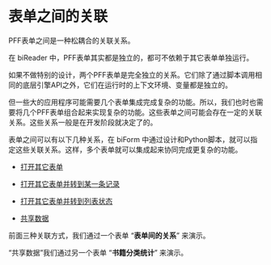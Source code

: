 # 表单之间的关联

PFF表单之间是一种松耦合的关联关系。

在 biReader 中，PFF表单其实都是独立的，都可不依赖于其它表单单独运行。

如果不做特别的设计，两个PFF表单是完全独立的关系。它们除了通过脚本调用相同的底层引擎API之外，它们在运行时的上下文环境、变量都是独立的。

但一些大的应用程序可能需要几个表单集成完成复杂的功能。所以，我们也时也需要将几个PFF表单组合起来实现复杂的功能。这些表单之间可能会存在一定的关联关系。这些关系一般是在开发阶段就决定了的。

表单之间可以有以下几种关系，在 biForm 中通过设计和Python脚本，就可以指定这些关联关系。这样，多个表单就可以集成起来协同完成更复杂的功能。

- [打开其它表单](guides/other_form_1)

- [打开其它表单并转到某一条记录](guides/other_form_2)

- [打开其它表单并转到列表状态](guides/other_form_3)

- [共享数据](guides/other_form_4)

前面三种关联方式，我们通过一个表单 “**表单间的关系**” 来演示。

“共享数据”我们通过另一个表单 “**书籍分类统计**” 来演示。

